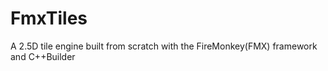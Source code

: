 # FmxTiles
A 2.5D  tile engine built from scratch with the FireMonkey(FMX) framework and C++Builder 
